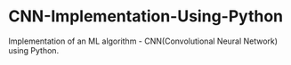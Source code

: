 # CNN-Implementation-Using-Python
Implementation of an ML algorithm - CNN(Convolutional Neural Network) using Python.
